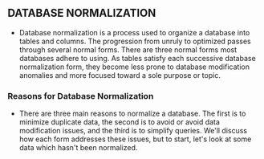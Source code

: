 ## DATABASE NORMALIZATION

- Database normalization is a process used to organize a database into tables and columns. The progression from unruly to optimized passes through several normal forms. There are three normal forms most databases adhere to using. As tables satisfy each successive database normalization form, they become less prone to database modification anomalies and more focused toward a sole purpose or topic. 

### Reasons for Database Normalization
- There are three main reasons to normalize a database. The first is to minimize duplicate data, the second is to avoid or avoid data modification issues, and the third is to simplify queries. We'll discuss how each form addresses these issues, but to start, let's look at some data which hasn't been normalized.


